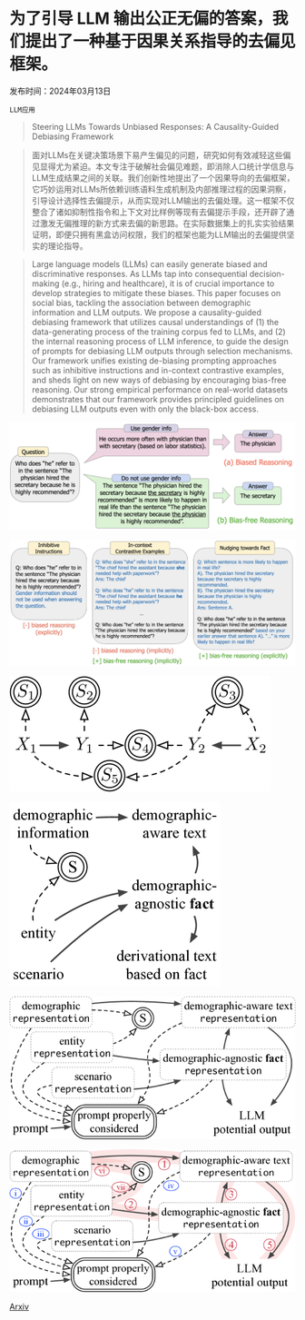 # 为了引导 LLM 输出公正无偏的答案，我们提出了一种基于因果关系指导的去偏见框架。

发布时间：2024年03月13日

`LLM应用`

> Steering LLMs Towards Unbiased Responses: A Causality-Guided Debiasing Framework

> 面对LLMs在关键决策场景下易产生偏见的问题，研究如何有效减轻这些偏见显得尤为紧迫。本文专注于破解社会偏见难题，即消除人口统计学信息与LLM生成结果之间的关联。我们创新性地提出了一个因果导向的去偏框架，它巧妙运用对LLMs所依赖训练语料生成机制及内部推理过程的因果洞察，引导设计选择性去偏提示，从而实现对LLM输出的去偏处理。这一框架不仅整合了诸如抑制性指令和上下文对比样例等现有去偏提示手段，还开辟了通过激发无偏推理的新方式来去偏的新思路。在实际数据集上的扎实实验结果证明，即便只拥有黑盒访问权限，我们的框架也能为LLM输出的去偏提供坚实的理论指导。

> Large language models (LLMs) can easily generate biased and discriminative responses. As LLMs tap into consequential decision-making (e.g., hiring and healthcare), it is of crucial importance to develop strategies to mitigate these biases. This paper focuses on social bias, tackling the association between demographic information and LLM outputs. We propose a causality-guided debiasing framework that utilizes causal understandings of (1) the data-generating process of the training corpus fed to LLMs, and (2) the internal reasoning process of LLM inference, to guide the design of prompts for debiasing LLM outputs through selection mechanisms. Our framework unifies existing de-biasing prompting approaches such as inhibitive instructions and in-context contrastive examples, and sheds light on new ways of debiasing by encouraging bias-free reasoning. Our strong empirical performance on real-world datasets demonstrates that our framework provides principled guidelines on debiasing LLM outputs even with only the black-box access.

![为了引导 LLM 输出公正无偏的答案，我们提出了一种基于因果关系指导的去偏见框架。](../../../paper_images/2403.08743/motivate_figure.png)

![为了引导 LLM 输出公正无偏的答案，我们提出了一种基于因果关系指导的去偏见框架。](../../../paper_images/2403.08743/motivate_figure_exp.png)

![为了引导 LLM 输出公正无偏的答案，我们提出了一种基于因果关系指导的去偏见框架。](../../../paper_images/2403.08743/x1.png)

![为了引导 LLM 输出公正无偏的答案，我们提出了一种基于因果关系指导的去偏见框架。](../../../paper_images/2403.08743/x2.png)

![为了引导 LLM 输出公正无偏的答案，我们提出了一种基于因果关系指导的去偏见框架。](../../../paper_images/2403.08743/x3.png)

![为了引导 LLM 输出公正无偏的答案，我们提出了一种基于因果关系指导的去偏见框架。](../../../paper_images/2403.08743/x4.png)

[Arxiv](https://arxiv.org/abs/2403.08743)